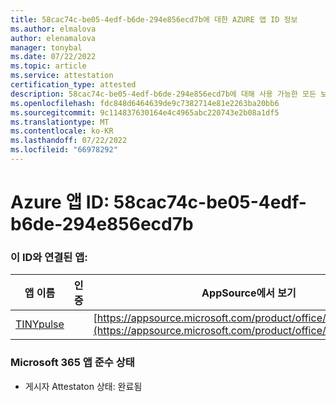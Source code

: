 ```yaml
---
title: 58cac74c-be05-4edf-b6de-294e856ecd7b에 대한 AZURE 앱 ID 정보
ms.author: elmalova
author: elenamalova
manager: tonybal
ms.date: 07/22/2022
ms.topic: article
ms.service: attestation
certification_type: attested
description: 58cac74c-be05-4edf-b6de-294e856ecd7b에 대해 사용 가능한 모든 보안 및 규정 준수 정보입니다.
ms.openlocfilehash: fdc848d6464639de9c7382714e81e2263ba20bb6
ms.sourcegitcommit: 9c114837630164e4c4965abc220743e2b08a1df5
ms.translationtype: MT
ms.contentlocale: ko-KR
ms.lasthandoff: 07/22/2022
ms.locfileid: "66978292"
---
```

# <a name="azure-app-id-58cac74c-be05-4edf-b6de-294e856ecd7b"></a>Azure 앱 ID: 58cac74c-be05-4edf-b6de-294e856ecd7b


### <a name="apps-associated-with-this-id"></a>이 ID와 연결된 앱:
| **앱 이름** | **인증** | **AppSource에서 보기** |
|--------------|---------------|-----------------------|
| [TINYpulse](../forward/WA104381729.md) |  | [https://appsource.microsoft.com/product/office/WA104381729](https://appsource.microsoft.com/product/office/WA104381729) |

### <a name="microsoft-365-app-compliance-status"></a>Microsoft 365 앱 준수 상태
- 게시자 Attestaton 상태: 완료됨
